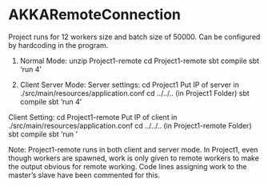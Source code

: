 AKKARemoteConnection
====================
Project runs for 12 workers size and batch size of 50000. Can be configured by hardcoding in the program.
1. Normal Mode: 
	unzip Project1-remote
	cd Project1-remote
	sbt compile
	sbt ‘run 4’
	
2. Client Server Mode:
Server settings:
cd Project1
Put IP of server in ./src/main/resources/application.conf
cd ../../..     (in Project1 Folder)
sbt compile
sbt ‘run 4’

Client Setting:
cd Project1-remote
Put IP of client in ./src/main/resources/application.conf
cd ../../..     (in Project1-remote Folder)
sbt compile
sbt ‘run <Give servers IP address>’

Note: Project1-remote runs in both client and server mode. In Project1, even though workers are spawned, work is only given to remote workers to make the output obvious for remote working. Code lines assigning work to the master’s slave have been commented for this.
